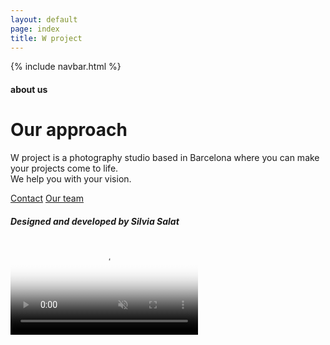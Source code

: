 ```yaml
---
layout: default
page: index
title: W project
---
```


{% include navbar.html %}

<div class="about-section">
<div class="about-text-container">
    <h4 class="about-tag">about us</h4>
    <div class="about-text-content-container">
        <h1 class="about-title">Our approach</h1>
        <p class="about-parag">W project is a photography studio based in Barcelona where you can make your projects come to life.
    <br>We help you with your vision.</p>
        <div class="about-buttons-container">
        <a class="about-button contact-btn" href="/contact">Contact</a>
        <a class="about-button team-btn" href="/team">Our team</a>
        </div>
    </div>
    <h5 class="footer">Designed and developed by <span class="footer-span">Silvia Salat</span></h5>
</div>
    <div class="about-video-container">  
        <video playsinline autoplay muted loop poster="/assets/images/about-video.jpg">
            <source src="/assets/images/about.mp4" type="video/mp4">
        </video>
    </div> 
</div>
